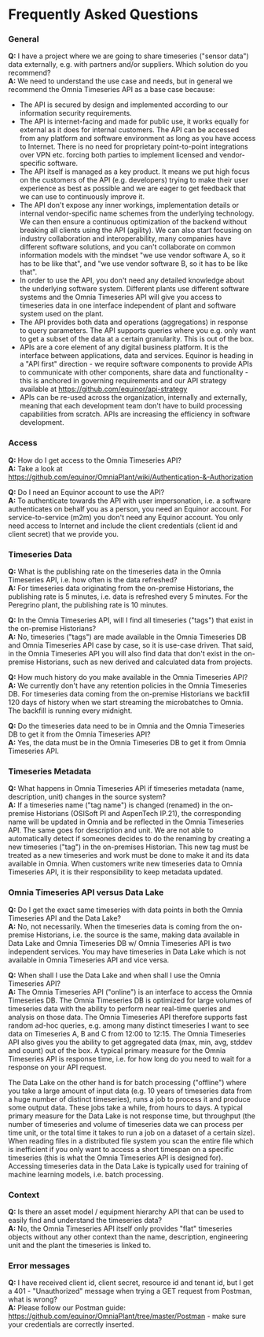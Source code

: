 # Frequently Asked Questions

### General
**Q:** I have a project where we are going to share timeseries ("sensor data") data externally, e.g. with partners and/or suppliers. Which solution do you recommend?<br>
**A:** We need to understand the use case and needs, but in general we recommend the Omnia Timeseries API as a base case because:<br>
* The API is secured by design and implemented according to our information security requirements.
* The API is internet-facing and made for public use, it works equally for external as it does for internal customers. The API can be accessed from any platform and software environment as long as you have access to Internet. There is no need for proprietary point-to-point integrations over VPN etc. forcing both parties to implement licensed and vendor-specific software.
* The API itself is managed as a key product. It means we put high focus on the customers of the API (e.g. developers) trying to make their user experience as best as possible and we are eager to get feedback that we can use to continuously improve it.
* The API don't expose any inner workings, implementation details or internal vendor-specific name schemes from the underlying technology. We can then ensure a continuous optimization of the backend without breaking all clients using the API (agility). We can also start focusing on industry collaboration and interoperability, many companies have different software solutions, and you can't collaborate on common information models with the mindset "we use vendor software A, so it has to be like that", and "we use vendor software B, so it has to be like that".
* In order to use the API, you don't need any detailed knowledge about the underlying software system. Different plants use different software systems and the Omnia Timeseries API will give you access to timeseries data in one interface independent of plant and software system used on the plant.
* The API provides both data and operations (aggregations) in response to query parameters. The API supports queries where you e.g. only want to get a subset of the data at a certain granularity. This is out of the box. 
* APIs are a core element of any digital business platform. It is the interface between applications, data and services. Equinor is heading in a "API first" direction - we require software components to provide APIs to communicate with other components, share data and functionality - this is anchored in governing requirements and our API strategy available at https://github.com/equinor/api-strategy
* APIs can be re-used across the organization, internally and externally, meaning that each development team don't have to build processing capabilities from scratch. APIs are increasing the efficiency in software development.

### Access
**Q:** How do I get access to the Omnia Timeseries API?<br>
**A:** Take a look at https://github.com/equinor/OmniaPlant/wiki/Authentication-&-Authorization

**Q:** Do I need an Equinor account to use the API?<br>
**A:** To authenticate towards the API with user impersonation, i.e. a software authenticates on behalf you as a person, you need an Equinor account. For service-to-service (m2m) you don't need any Equinor account. You only need access to Internet and include the client credentials (client id and client secret) that we provide you.

### Timeseries Data
**Q:** What is the publishing rate on the timeseries data in the Omnia Timeseries API, i.e. how often is the data refreshed?<br>
**A:** For timeseries data originating from the on-premise Historians, the publishing rate is 5 minutes, i.e. data is refreshed every 5 minutes. For the Peregrino plant, the publishing rate is 10 minutes.

**Q:** In the Omnia Timeseries API, will I find all timeseries ("tags") that exist in the on-premise Historians?<br>
**A:** No, timeseries ("tags") are made available in the Omnia Timeseries DB and Omnia Timeseries API case by case, so it is use-case driven. That said, in the Omnia Timeseries API you will also find data that don't exist in the on-premise Historians, such as new derived and calculated data from projects. 

**Q:** How much history do you make available in the Omnia Timeseries API?<br>
**A:** We currently don't have any retention policies in the Omnia Timeseries DB. For timeseries data coming from the on-premise Historians we backfill 120 days of history when we start streaming the microbatches to Omnia. The backfill is running every midnight.

**Q:** Do the timeseries data need to be in Omnia and the Omnia Timeseries DB to get it from the Omnia Timeseries API?<br>
**A:** Yes, the data must be in the Omnia Timeseries DB to get it from Omnia Timeseries API.

### Timeseries Metadata
**Q:** What happens in Omnia Timeseries API if timeseries metadata (name, description, unit) changes in the source system?<br>
**A:** If a timeseries name ("tag name") is changed (renamed) in the on-premise Historians (OSISoft PI and AspenTech IP.21), the corresponding name will be updated in Omnia and be reflected in the Omnia Timeseries API. The same goes for description and unit. We are not able to automatically detect if someones decides to do the renaming by creating a new timeseries ("tag") in the on-premises Historian. This new tag must be treated as a new timeseries and work must be done to make it and its data available in Omnia. When customers write new timeseries data to Omnia Timeseries API, it is their responsibility to keep metadata updated. 

### Omnia Timeseries API versus Data Lake
**Q:** Do I get the exact same timeseries with data points in both the Omnia Timeseries API and the Data Lake?<br>
**A:** No, not necessarily. When the timeseries data is coming from the on-premise Historians, i.e. the source is the same, making data available in Data Lake and Omnia Timeseries DB w/ Omnia Timeseries API is two independent services. You may have timeseries in Data Lake which is not available in Omnia Timeseries API and vice versa. 

**Q:** When shall I use the Data Lake and when shall I use the Omnia Timeseries API?<br>
**A:** The Omnia Timeseries API ("online") is an interface to access the Omnia Timeseries DB. The Omnia Timeseries DB is optimized for large volumes of timeseries data with the ability to perform near real-time queries and analysis on those data. The Omnia Timeseries API therefore supports fast random ad-hoc queries, e.g. among many distinct timeseries I want to see data on Timeseries A, B and C from 12:00 to 12:15. The Omnia Timeseries API also gives you the ability to get aggregated data (max, min, avg, stddev and count) out of the box. A typical primary measure for the Omnia Timeseries API is response time, i.e. for how long do you need to wait for a response on your API request.

The Data Lake on the other hand is for batch processing ("offline") where you take a large amount of input data (e.g. 10 years of timeseries data from a huge number of distinct timeseries), runs a job to process it and produce some output data. These jobs take a while, from hours to days. A typical primary measure for the Data Lake is not response time, but throughput (the number of timeseries and volume of timeseries data we can process per time unit, or the total time it takes to run a job on a dataset of a certain size). When reading files in a distributed file system you scan the entire file which is inefficient if you only want to access a short timespan on a specific timeseries (this is what the Omnia Timeseries API is designed for). Accessing timeseries data in the Data Lake is typically used for training of machine learning models, i.e. batch processing.

### Context
**Q:** Is there an asset model / equipment hierarchy API that can be used to easily find and understand the timeseries data?<br>
**A:** No, the Omnia Timeseries API itself only provides "flat" timeseries objects without any other context than the name, description, engineering unit and the plant the timeseries is linked to.

### Error messages
**Q:** I have received client id, client secret, resource id and tenant id, but I get a 401 - "Unauthorized" message when trying a GET request from Postman, what is wrong?<br>
**A:** Please follow our Postman guide: https://github.com/equinor/OmniaPlant/tree/master/Postman - make sure your credentials are correctly inserted.
